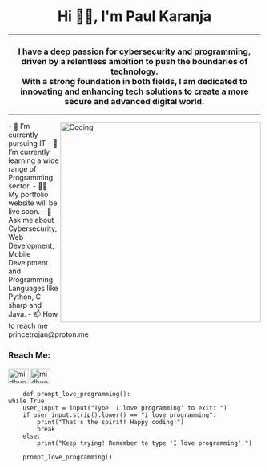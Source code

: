 
<h1 align="center" > Hi 👋🏿, I'm Paul Karanja</h1>
        <hr/><h3 align="center" >I have a deep passion for cybersecurity and programming, driven by a relentless ambition to push the boundaries of technology. <br/>
          With a strong foundation in both fields, I am dedicated to innovating and enhancing tech solutions to create a more secure and advanced digital world.</h3><hr/>
        <img align="right" alt="Coding" width="400" src="https://images.unsplash.com/photo-1607799279861-4dd421887fb3?q=80&w=2070&auto=format&fit=crop&ixlib=rb-4.0.3&ixid=M3wxMjA3fDB8MHxwaG90by1wYWdlfHx8fGVufDB8fHx8fA%3D%3D">
        - 🔭 I’m currently pursuing IT
        - 🌱 I’m currently learning a wide range of Programming sector.
        - 👨‍💻 My portfolio website will be live soon.
        - 💬 Ask me about Cybersecurity, Web Development, Mobile Develpment and Programming Languages like Python, C sharp and Java.
        - 📫 How to reach me princetrojan@proton.me 
        <h3 align="left">Reach Me:</h3> 
        <p align="left">
        <a href="https://www.linkedin.com/in/victor-paul/" target="blank"><img align="center" src="https://raw.githubusercontent.com/rahuldkjain/github-profile-readme-generator/master/src/images/icons/Social/linked-in-alt.svg" alt="midhun-v-s" height="30" width="40" /></a>
        <a href="https://www.instagram.com/princedelatrojan/" target="blank"><img align="center" src="https://raw.githubusercontent.com/rahuldkjain/github-profile-readme-generator/master/src/images/icons/Social/instagram.svg" alt="midhun_021" height="30" width="40" /></a> 
        </p>

        def prompt_love_programming():
    while True:
        user_input = input("Type 'I love programming' to exit: ")
        if user_input.strip().lower() == "i love programming":
            print("That's the spirit! Happy coding!")
            break
        else:
            print("Keep trying! Remember to type 'I love programming'.")

        prompt_love_programming()
